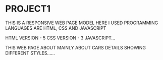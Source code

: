# PROJECT1

THIS IS A RESPONSIVE WEB PAGE MODEL
HERE I USED PROGRAMMING LANGUAGES ARE HTML, CSS AND JAVASCRIPT

HTML VERSION - 5
CSS VERSION - 3
JAVASCRIPT...

THIS WEB PAGE ABOUT MAINLY ABOUT CARS DETAILS SHOWING DIFFERENT STYLES......

